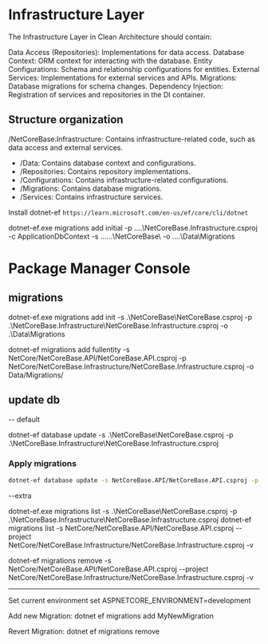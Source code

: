# Infrastructure Layer

The Infrastructure Layer in Clean Architecture should contain:

Data Access (Repositories): Implementations for data access.
Database Context: ORM context for interacting with the database.
Entity Configurations: Schema and relationship configurations for entities.
External Services: Implementations for external services and APIs.
Migrations: Database migrations for schema changes.
Dependency Injection: Registration of services and repositories in the DI container.

## Structure organization
/NetCoreBase.Infrastructure: Contains infrastructure-related code, such as data access and external services.
- /Data: Contains database context and configurations.
- /Repositories: Contains repository implementations.
- /Configurations: Contains infrastructure-related configurations.
- /Migrations: Contains database migrations.
- /Services: Contains infrastructure services.


Install dotnet-ef
`https://learn.microsoft.com/en-us/ef/core/cli/dotnet`


dotnet-ef.exe migrations add initial -p ..\..\NetCoreBase.Infrastructure.csproj -c ApplicationDbContext -s ..\..\..\NetCoreBase\ -o ..\..\Data\Migrations


# Package Manager Console
## migrations
dotnet-ef.exe migrations add init -s .\NetCoreBase\NetCoreBase.csproj -p .\NetCoreBase.Infrastructure\NetCoreBase.Infrastructure.csproj -o .\Data\Migrations

dotnet-ef  migrations add fullentity -s NetCore/NetCoreBase.API/NetCoreBase.API.csproj -p NetCore/NetCoreBase.Infrastructure/NetCoreBase.Infrastructure.csproj -o Data/Migrations/

## update db

-- default

dotnet-ef database update -s .\NetCoreBase\NetCoreBase.csproj -p .\NetCoreBase.Infrastructure\NetCoreBase.Infrastructure.csproj

### Apply migrations

```bash
dotnet-ef database update -s NetCoreBase.API/NetCoreBase.API.csproj -p NetCoreBase.Infrastructure/NetCoreBase.Infrastructure.csproj -- --environment Local
```


--extra

dotnet-ef.exe migrations list -s .\NetCoreBase\NetCoreBase.csproj -p .\NetCoreBase.Infrastructure\NetCoreBase.Infrastructure.csproj
dotnet-ef migrations list -s NetCore/NetCoreBase.API/NetCoreBase.API.csproj  --project NetCore/NetCoreBase.Infrastructure/NetCoreBase.Infrastructure.csproj -v

dotnet-ef migrations remove -s NetCore/NetCoreBase.API/NetCoreBase.API.csproj  --project NetCore/NetCoreBase.Infrastructure/NetCoreBase.Infrastructure.csproj -v


---


Set current environment set ASPNETCORE_ENVIRONMENT=development

Add new Migration: dotnet ef migrations add MyNewMigration

Revert Migration: dotnet ef migrations remove